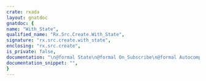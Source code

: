 ```yaml
---
crate: rxada
layout: gnatdoc
gnatdoc: {
name: "With_State",
qualified_name: "Rx.Src.Create.With_State",
signature: "rx.src.create.with_state",
enclosing: "rx.src.create",
is_private: false,
documentation: "\n@formal State\n@formal On_Subscribe\n@formal Autocompletes\n  Generic observable that can produce all its items from an initial value\n  and hence doesn't need to retain a state going on.\n  The call to On_Complete is automatically performed after On_Subscribe if Completes = True",
documentation_snippet: "",
}
---
```

